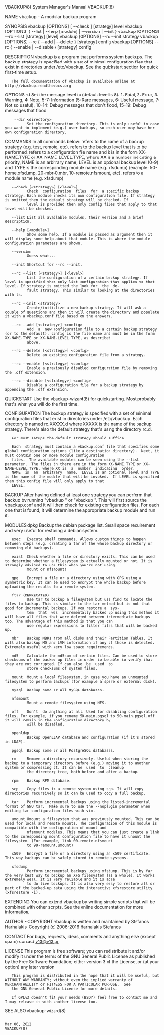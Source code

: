 VBACKUP(8)                                                                          System Manager's Manual                                                                          VBACKUP(8)

NAME
       vbackup - A modular backup program

SYNOPSIS
          vbackup [OPTIONS] [ --check ] [strategy] level
          vbackup [OPTIONS] { --list | --help [module] | --version | --init }
          vbackup [OPTIONS] --rc --list [strategy] [level]
          vbackup [OPTIONS] --rc --init strategy
          vbackup [OPTIONS] --rc { --add | --delete } [strategy] config
          vbackup [OPTIONS] --rc { --enable | --disable } [strategy] config

DESCRIPTION
       vbackup  is  a  program  that performs system backups.  The backup strategy is specified with a set of minimal configuration files that exist in directories under /etc/vbackup. See the
       quickstart section for quick first-time setup.

       The full documentation of vbackup is available online at http://vbackup.readthedocs.org

OPTIONS
       -d <level>
              Set the message level to <level> (default level is 8): 1: Fatal, 2: Error, 3: Warning, 4: Note, 5-7: Information (5: Rare messages, 6: Useful message, 7: Not so useful),  10-14:
              Debug messages that don't flood, 15-19: Debug messages that flood

        --dir <directory>
              Set the configuration directory. This is only useful in case you want to implement (e.g.) user backups, so each user may have her own configuration directory.

COMMANDS
       In  all  commands  below:  <strategy> refers to the name of a backup strategy (e.g. test, remote, etc). <level> refers to the backup level that is to be performed. <config> refers to a
       configuration file name and it is in the form XX-NAME.TYPE or XX-NAME-LEVEL.TYPE, where XX is a number indicating a priority, NAME is an arbitrary name, LEVEL  is  an  optional  backup
       level (0-9) and TYPE is the corresponding module name (e.g. xfsdump) (example: 50-home.xfsdump, 20-mbr-0.mbr, 10-remote.nfsmount, etc). <module> refers to a module name (e.g. xfsdump)

       --check [<strategy>] [<level>]
              Check  configuration  files  for  a specific backup strategy. Each module checks its own configuration file. If strategy is omitted then the default strategy will be checked. If
              level is provided then only config files that apply to that level will be checked.

       --list List all available modules, their version and a brief description.

       --help [<module>]
              Show some help. If a module is passed as argument then it will display some help about that module. This is where the module configuration parameters are shown.

       --version
              Guess what...

       --init Shortcut for --rc --init.

       --rc --list [<stategy>] [<level>]
              List the configuration of a certain backup strategy. If level is specified then only list configuration that applies to that level. If strategy is omitted the look for  the  de‐
              fault strategy. This similar to looking at the directories with ls.

       --rc --init <strategy>
              Create/initialize a new backup strategy. It will ask a couple of questions and then it will create the directory and populate it with a vbackup.conf file based on the answers.

       --rc --add [<strategy>] <config>
              Add  a  new configuration file to a certain backup strategy (or to the default). config is the file name and must be in the form XX-NAME.TYPE or XX-NAME-LEVEL.TYPE, as described
              above.

       --rc --delete [<strategy>] <config>
              Delete an existing configuration file from a strategy.

       --rc --enable [<strategy>] <config>
              Enable a previously disabled configuration file by removing the .off extension.

       --rc --disable [<strategy>] <config>
              Disable a configuration file for a backup strategy by appending the .off extension.

QUICKSTART
       Use the vbackup-wizard(8) for quickstarting. Most probably that's what you will do the first time.

CONFIGURATION
       The backup strategy is specified with a set of minimal configuration files that exist in directories under /etc/vbackup. Each directory is named rc.XXXXX.d where XXXXX is the  name  of
       the backup strategy. There's also the default strategy that's using the directory rc.d.

       For most setups the default strategy should suffice.

       Each  strategy must contain a vbackup.conf file that specifies some global configuration options (like a destination directory).  Next, it must contain one or more module configuration
       files.  The available modules can be seen using the --list parameter.  The files in there are in the form XX-NAME.TYPE or XX-NAME-LEVEL.TYPE, where XX is  a  number  indicating  order,
       NAME  is  an  arbitrary  name,  LEVEL is an optional level and TYPE is the name of the module that will be invoked.  If LEVEL is specified then this config file will only apply to that
       LEVEL.

BACKUP
       After having defined at least one strategy you can perform that backup by running "vbackup <level>" or "vbackup <strategy> <level>".  This will first source  the  vbackup.conf  and  it
       will then check for existing configuration files.  For each one that is found, it will determine the appropriate backup module and run it.

MODULES
       dpkg   Backup the debian package list. Small space requirement and very useful for restoring a debian system.

       exec   Execute shell commands. Allows custom things to happen between steps (e.g. creating a tar of the whole backup directory or removing old backups).

       exist  Check whether a file or directory exists. This can be used to determine whether a filesystem is actually mounted or not. It is strongly advised to use this when you're not using
              mount or nfsmount!

       gpg    Encrypt a file or a directory using with GPG using a symmetric key. It can be used to encrypt the whole backup before uploading the results to a remote system.

       ftar (DEPRECATED)
              Use tar to backup a filesystem but use find to locate the files to backup. This is similar to the tar method but is not that good for incremental backups. If you restore a  sys‐
              tem  that  was  incrementally backed up using this method it will have all files that were deleted between intermediate backups too. The advantage of this method is that you can
              use regular expressions to filter files that will be backed up.

       mbr    Backup MBRs from all disks and their Partition Tables. It will also backup MD and LVM information if any of those is detected. Extremely useful with very low space requirements.

       md5    Calculate the md5sum of certain files. Can be used to store checksums of the backed up files in order to be able to verify that they are not corrupted. If can also  be  used  to
              store checksums of system files.

       mount  Mount a local filesystem, in case you have an unmounted filesystem to perform backups (for example a spare or external disk).

       mysql  Backup some or all MySQL databases.

       nfsmount
              Mount a remote filesystem using NFS.

       off    Don't  do anything at all. Used for disabling configuration files. For example, if you rename 50-main.pgsql to 50-main.pgsql.off it will remain in the configuration directory by
              will be disabled.

       openldap
              Backup OpenLDAP database and configuration (if it's stored in LDAP).

       pgsql  Backup some or all PostgreSQL databases.

       rm     Remove a directory recursively. Useful when storing the backup to a temporary directory before (e.g.) moving it to another system or compressing it. It can be  used  to  cleanup
              the directory tree, both before and after a backup.

       rpm    Backup RPM database.

       scp    Copy files to a remote system using scp. It will copy directories recursively so it can be used to copy a full backup.

       tar    Perform incremental backups using the listed-incremental format of GNU tar.  Make sure to use the --noplugin parameter when editing tar configuration files with vim.

       umount Umount a filesystem that was previously mounted. This can be used for local and remote mounts. The configuration of this module is compatible with the configuration of mount and
              nfsmount modules. This means that you can just create a link to the coresponding mount configuration file to have it unount the filesystem. (For example, link 00-remote.nfsmount
              to 99-remount.umount)

       x509   Encrypt a file or a directory using an x509 certificate. This way backups can be safely stored in remote systems.

       xfsdump
              Perform incremental backups using xfsdump. This is by far the very best way to backup an XFS filesystem (as a whole). It works extremely well, it is very reliable and it is able
              to do live backups. It is also very easy to restore all or part of the backed-up data using the interactive xfsrestore utility (xfsrestore -i).

EXTENDING
       You can extend vbackup by writing simple scripts that will be combined with other scripts. See the online documentation for more information.

AUTHOR - COPYRIGHT
       vbackup is written and maintained by Stefanos Harhalakis.  Copyright (c) 2006-2016 Harhalakis Stefanos

CONTACT
       For bugs, requests, ideas, comments and anything else (except spam) contact <v13@v13.gr>

LICENSE
       This program is free software; you can redistribute it and/or modify it under the terms of the GNU General Public License as published by the Free Software Foundation; either version 3
       of the License, or (at your option) any later version.

       This program is distributed in the hope that it will be useful, but WITHOUT ANY WARRANTY; without even the implied warranty of MERCHANTABILITY or FITNESS FOR A PARTICULAR PURPOSE.  See
       the GNU General Public License for more details.

       If GPLv3 doesn't fit your needs (BSD?) feel free to contact me and I may release it with another license too.

SEE ALSO
       vbackup-wizard(8)

                                                                                          Mar 06, 2012                                                                               VBACKUP(8)
